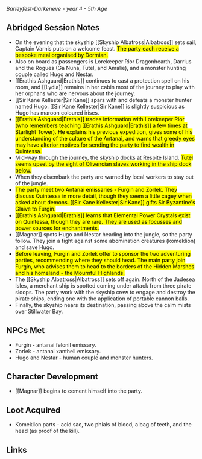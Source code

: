*Barleyfest-Darkeneve - year 4 - 5th Age* 
## Abridged Session Notes
* On the evening that the skyship [[Skyship Albatross|Albatross]] sets sail, Captain Varnis puts on a welcome feast. <mark>The party each receive a bespoke meal organised by Dormian.</mark>
* Also on board as passengers is Lorekeeper Rior Dragonhearth, Darrius and the Rogues (Ga Nuna, Tutel, and Amalie), and a monster hunting couple called Hugo and Nestar.
* [[Erathis Ashguard|Erathis]] continues to cast a protection spell on his room, and [[Lydia]] remains in her cabin most of the journey to play with her orphans who are nervous about the journey.
* [[Sir Kane Kellester|Sir Kane]] spars with and defeats a monster hunter named Hugo. [[Sir Kane Kellester|Sir Kane]] is slightly suspicious as Hugo has maroon coloured irises. 
* <mark>[[Erathis Ashguard|Erathis]] trades information with Lorekeeper Rior (who remembers teaching [[Erathis Ashguard|Erathis]] a few times at Starlight Tower). He explains his previous expedition, gives some of his understanding of the culture of the Antanai, and warns that greedy eyes may have alterior motives for sending the party to find wealth in Quintessa.</mark>
* Mid-way through the journey, the skyship docks at Respite Island. <mark>Tutel seems upset by the sight of Olivencian slaves working in the ship dock below.</mark>
* When they disembark the party are warned by local workers to stay out of the jungle.
* <mark>The party meet two Antanai emissaries - Furgin and Zorlek. They discuss Quintessa in more detail, though they seem a little cagey when asked about demons. [[Sir Kane Kellester|Sir Kane]] gifts Sir Byzantine's Glaive to Furgin.</mark>
* <mark>[[Erathis Ashguard|Erathis]] learns that Elemental Power Crystals exist on Quintessa, though they are rare. They are used as focusses and power sources for enchantments.</mark>
* [[Magnar]] spots Hugo and Nestar heading into the jungle, so the party follow. They join a fight against some abomination creatures (komeklion) and save Hugo. 
* <mark>Before leaving, Furgin and Zorlek offer to sponsor the two adventuring parties, recommending where they should head. The main party join Furgin, who advises them to head to the borders of the Hidden Marshes and his homeland - the Mournful Highlands.</mark>
* The [[Skyship Albatross|Albatross]] sets off again. North of the Jadesea Isles, a merchant ship is spotted coming under attack from three pirate sloops. The party work with the skyship crew to engage and destroy the pirate ships, ending one with the application of portable cannon balls.
* Finally, the skyship nears its destination, passing above the calm mists over Stillwater Bay.
## NPCs Met
* Furgin - antanai felonil emissary.
* Zorlek - antanai xanthell emissary.
* Hugo and Nestar - human couple and monster hunters.
## Character Development
* [[Magnar]] begins to cement himself into the party. 
## Loot Acquired
* Komeklion parts - acid sac, two phials of blood, a bag of teeth, and the head (as proof of the kill).
## Links
